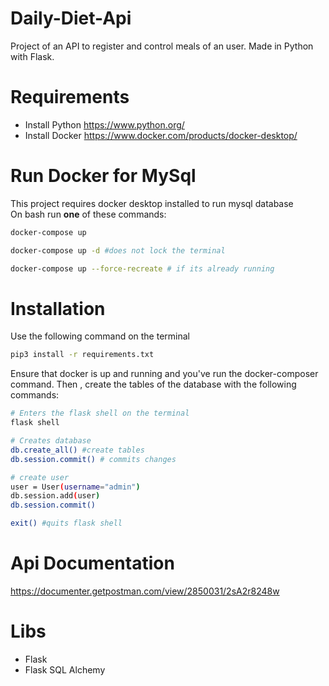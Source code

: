 # Daily-Diet-Api
Project of an API to register and control meals of an user. Made in Python with Flask.

# Requirements
- Install Python 
https://www.python.org/ 
- Install Docker
https://www.docker.com/products/docker-desktop/

# Run Docker for MySql

This project requires docker desktop installed to run mysql database\
On bash run **one** of these commands:

```sh
docker-compose up

docker-compose up -d #does not lock the terminal

docker-compose up --force-recreate # if its already running
```

# Installation

Use the following command on the terminal

```sh
pip3 install -r requirements.txt
```
Ensure that docker is up and running and you've run the docker-composer command. Then , create the tables of the database with the following commands: 

```sh
# Enters the flask shell on the terminal
flask shell

# Creates database
db.create_all() #create tables
db.session.commit() # commits changes

# create user
user = User(username="admin")
db.session.add(user)
db.session.commit()

exit() #quits flask shell
```

# Api Documentation

https://documenter.getpostman.com/view/2850031/2sA2r8248w


# Libs

- Flask
- Flask SQL Alchemy